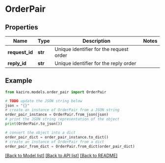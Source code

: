 # OrderPair


## Properties

Name | Type | Description | Notes
------------ | ------------- | ------------- | -------------
**request_id** | **str** | Unique identifier for the request order | 
**reply_id** | **str** | Unique identifier for the reply order | 

## Example

```python
from kaziro.models.order_pair import OrderPair

# TODO update the JSON string below
json = "{}"
# create an instance of OrderPair from a JSON string
order_pair_instance = OrderPair.from_json(json)
# print the JSON string representation of the object
print(OrderPair.to_json())

# convert the object into a dict
order_pair_dict = order_pair_instance.to_dict()
# create an instance of OrderPair from a dict
order_pair_from_dict = OrderPair.from_dict(order_pair_dict)
```
[[Back to Model list]](../README.md#documentation-for-models) [[Back to API list]](../README.md#documentation-for-api-endpoints) [[Back to README]](../README.md)


